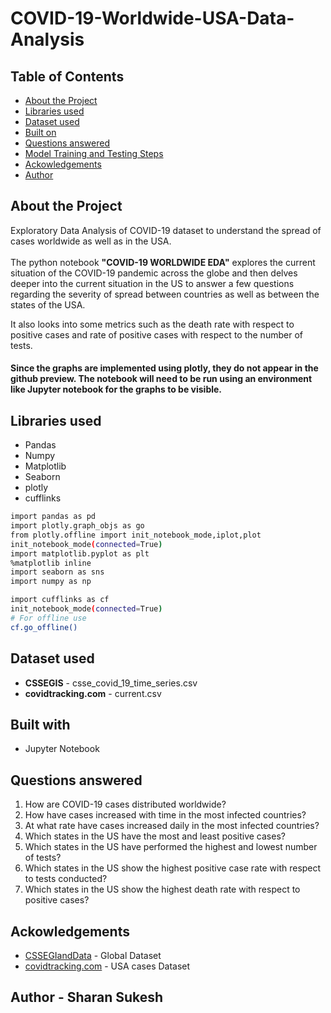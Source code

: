# COVID-19-Worldwide-USA-Data-Analysis

<!-- TABLE OF CONTENTS -->
## Table of Contents

* [About the Project](#about-the-project)
* [Libraries used](#libraries-used)
* [Dataset used](#dataset-used)
* [Built on](#built-on)
* [Questions answered](#questions-answered)
* [Model Training and Testing Steps](#model-training-and-testing-steps)
* [Ackowledgements](#ackowledgements)
* [Author](#author)


## About the Project 
Exploratory Data Analysis of COVID-19 dataset to understand the spread of cases worldwide as well as in the USA. </br></br>
The python notebook __"COVID-19 WORLDWIDE EDA"__ explores the current situation of the COVID-19 pandemic across the globe and then delves deeper into the current situation in the US to answer a few questions regarding the severity of spread between countries as well as between the states of the USA. 

It also looks into some metrics such as the death rate with respect to positive cases and rate of positive cases with respect to the number of tests. 

#### Since the graphs are implemented using plotly, they do not appear in the github preview. The notebook will need to be run using an environment like Jupyter notebook for the graphs to be visible.

## Libraries used 
* Pandas
* Numpy
* Matplotlib
* Seaborn
* plotly
* cufflinks

```bash
import pandas as pd
import plotly.graph_objs as go 
from plotly.offline import init_notebook_mode,iplot,plot
init_notebook_mode(connected=True) 
import matplotlib.pyplot as plt
%matplotlib inline
import seaborn as sns
import numpy as np

import cufflinks as cf
init_notebook_mode(connected=True)
# For offline use
cf.go_offline()
```

## Dataset used 
* __CSSEGIS__ - csse_covid_19_time_series.csv
* __covidtracking.com__ - current.csv

## Built with
* Jupyter Notebook

## Questions answered 
1. How are COVID-19 cases distributed worldwide?
2. How have cases increased with time in the most infected countries?
3. At what rate have cases increased daily in the most infected countries?
4. Which states in the US have the most and least positive cases?
5. Which states in the US have performed the highest and lowest number of tests?
6. Which states in the US show the highest positive case rate with respect to tests conducted?
7. Which states in the US show the highest death rate with respect to positive cases?

## Ackowledgements
* <a href='https://github.com/CSSEGISandData/COVID-19'>CSSEGIandData</a> - Global Dataset
* <a href='https://covidtracking.com'>covidtracking.com</a> - USA cases Dataset

## Author - Sharan Sukesh




